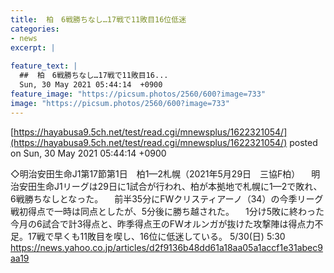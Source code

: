 ```yaml
---
title:  柏　6戦勝ちなし…17戦で11敗目16位低迷  
categories:
- news
excerpt: |
  
feature_text: |
  ##  柏　6戦勝ちなし…17戦で11敗目16...
  Sun, 30 May 2021 05:44:14  +0900
feature_image: "https://picsum.photos/2560/600?image=733"
image: "https://picsum.photos/2560/600?image=733"
---
```


[https://hayabusa9.5ch.net/test/read.cgi/mnewsplus/1622321054/](https://hayabusa9.5ch.net/test/read.cgi/mnewsplus/1622321054/)
posted on Sun, 30 May 2021 05:44:14  +0900

<!--more-->

◇明治安田生命J1第17節第1日　柏1—2札幌（2021年5月29日　三協F柏） 　明治安田生命J1リーグは29日に1試合が行われ、柏が本拠地で札幌に1—2で敗れ、6戦勝ちなしとなった。 　前半35分にFWクリスティアーノ（34）の今季リーグ戦初得点で一時は同点としたが、5分後に勝ち越された。 　1分け5敗に終わった今月の6試合で計3得点と、昨季得点王のFWオルンガが抜けた攻撃陣は得点力不足。17戦で早くも11敗目を喫し、16位に低迷している。 5/30(日) 5:30 https://news.yahoo.co.jp/articles/d2f9136b48dd61a18aa05a1accf1e31abec9aa19
